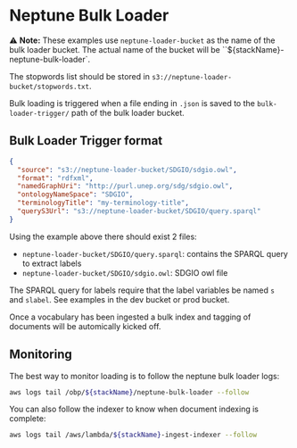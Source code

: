 # Neptune Bulk Loader

⚠️ **Note:** These examples use `neptune-loader-bucket` as the name of the bulk loader bucket. The actual name of the bucket will be ``${stackName}-neptune-bulk-loader`.

The stopwords list should be stored in `s3://neptune-loader-bucket/stopwords.txt`.

Bulk loading is triggered when a file ending in `.json` is saved to the `bulk-loader-trigger/` path of the bulk loader bucket.

## Bulk Loader Trigger format

```json
{
  "source": "s3://neptune-loader-bucket/SDGIO/sdgio.owl",
  "format": "rdfxml",
  "namedGraphUri": "http://purl.unep.org/sdg/sdgio.owl",
  "ontologyNameSpace": "SDGIO",
  "terminologyTitle": "my-terminology-title",
  "queryS3Url": "s3://neptune-loader-bucket/SDGIO/query.sparql"
}
```

Using the example above there should exist 2 files:

- `neptune-loader-bucket/SDGIO/query.sparql`: contains the SPARQL query to extract labels
- `neptune-loader-bucket/SDGIO/sdgio.owl`: SDGIO owl file

The SPARQL query for labels require that the label variables be named `s` and `slabel`. See examples in the dev bucket or prod bucket.

Once a vocabulary has been ingested a bulk index and tagging of documents will be automically kicked off.

## Monitoring

The best way to monitor loading is to follow the neptune bulk loader logs:

```sh
aws logs tail /obp/${stackName}/neptune-bulk-loader --follow
```

You can also follow the indexer to know when document indexing is complete:

```sh
aws logs tail /aws/lambda/${stackName}-ingest-indexer --follow
```

